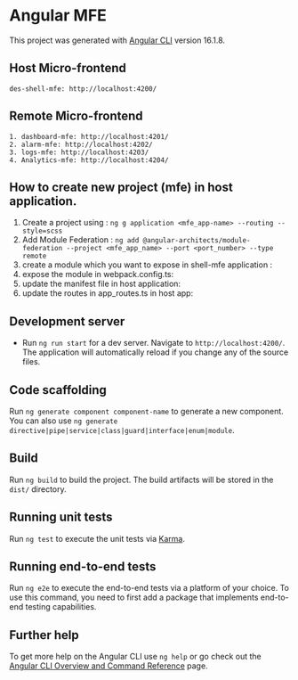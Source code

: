 # Angular MFE

This project was generated with [Angular CLI](https://github.com/angular/angular-cli) version 16.1.8.

## Host Micro-frontend

```
des-shell-mfe: http://localhost:4200/
```

## Remote Micro-frontend

```
1. dashboard-mfe: http://localhost:4201/
2. alarm-mfe: http://localhost:4202/
3. logs-mfe: http://localhost:4203/
4. Analytics-mfe: http://localhost:4204/
```

## How to create new project (mfe) in host application.

1. Create a project using : `ng g application <mfe_app-name> --routing --style=scss`
2. Add Module Federation : `ng add @angular-architects/module-federation --project <mfe_app_name> --port <port_number> --type remote`
3. create a module which you want to expose in shell-mfe application :
4. expose the module in webpack.config.ts:
5. update the manifest file in host application:
6. update the routes in app_routes.ts in host app:

## Development server

- Run `ng run start` for a dev server. Navigate to `http://localhost:4200/`. The application will automatically reload if you change any of the source files.

## Code scaffolding

Run `ng generate component component-name` to generate a new component. You can also use `ng generate directive|pipe|service|class|guard|interface|enum|module`.

## Build

Run `ng build` to build the project. The build artifacts will be stored in the `dist/` directory.

## Running unit tests

Run `ng test` to execute the unit tests via [Karma](https://karma-runner.github.io).

## Running end-to-end tests

Run `ng e2e` to execute the end-to-end tests via a platform of your choice. To use this command, you need to first add a package that implements end-to-end testing capabilities.

## Further help

To get more help on the Angular CLI use `ng help` or go check out the [Angular CLI Overview and Command Reference](https://angular.io/cli) page.
